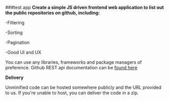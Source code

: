 
###test app
**Create a simple JS driven frontend web application to list out the public repositories on github, including:**

 -Filtering
 
 -Sorting
 
 -Pagination
 
 -Good UI and UX
 
 You can use any libraries, frameworks and package managers of preference.
 Github REST api documentation can be [found here](https://developer.github.com/v3/repos/#list-all-public-repositories)

 **Delivery**
 
 Unminified code can be hosted somewhere publicly and the URL provided to us. If you're unable to host, you can deliver the code in a zip.
